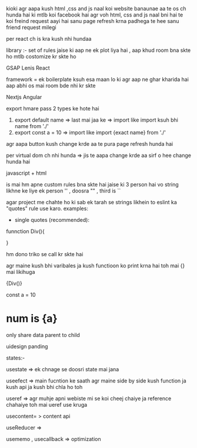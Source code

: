 <!-- REACT:- -->

<!-- overview -->

kioki agr aapa kush html ,css and js naal koi website banaunae aa te os ch hunda hai ki
mtlb koi facebook hai agr voh html, css and js naal bni hai te koi freind request aayi hai sanu page refresh krna padhega te hee sanu friend request milegi


per react ch is kra kush nhi hundaa 


library :-  set of rules jaise ki aap ne ek plot liya hai , aap khud room bna skte ho mtlb costomize kr skte ho

GSAP
Lenis
React


framework = ek boilerplate ksuh esa maan lo ki agr aap ne ghar kharida hai aap abhi os mai room bde nhi kr skte

Nextjs
Angular



<!-- import and export  -->


export hmare pass 2 types ke hote hai
  
1) export default name   => last mai jaa ke    => import like       import ksuh bhi name from './'
2) export const a = 10                       => import like import {exact name}  from './'



<!-- dom and  virtual dom -->

agr aapa button kush change  krde aa te pura page refresh hunda hai

per virtual dom ch nhi hunda => jis te aapa change krde aa sirf o hee change hunda hai



<!-- JSX:- -->


javascript + html 



<!-- eslint.config  -->


is mai hm apne custom rules bna skte hai
jaise ki 3 person hai vo string likhne ke liye ek person '' , doosra "" , third is ``

agar project me chahte ho ki sab ek tarah se strings likhein to eslint ka "quotes" rule use karo.
examples:

- single quotes (recommended):



<!-- function in components -->

funnction Div(){

}

hm dono triko se call kr skte hai 

<Div/>

agr maine  kush bhi varibales ja kush functioon ko print krna hai toh mai {} mai likihuga

{Div()}


const a = 10


  <h1>num is {a}</h1>



  <!-- prop drilling:- -->



  only share data parent to child




  uidesign panding


  <!-- functions/:- -->


  states:- 


  usestate =>  ek chnage se doosri state mai jana

  useefect => main fucntion ke saath agr maine side by side kush function ja kush api ja kush bhi chla ho toh


  useref => agr muhje apni webiste mi se koi cheej chaiye ja reference chahaiye toh mai ueref use kruga

  usecontent= > content api  


  useReducer => 


  usememo , usecallback  =>  optimization 